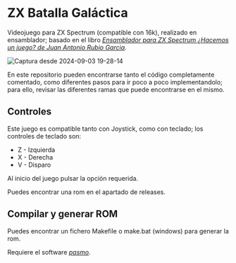# ZX Batalla Galáctica

Videojuego para ZX Spectrum (compatible con 16k), realizado en ensamblador; basado en el libro _[Ensamblador para ZX Spectrum ¿Hacemos un juego? de Juan Antonio Rubio Garcia](https://amzn.eu/d/hSCQkxz)_.

![Captura desde 2024-09-03 19-28-14](https://github.com/user-attachments/assets/10b3124d-b0bc-44fc-8ef0-c2320cecb227)


En este repositorio pueden encontrarse tanto el código completamente comentado, como diferentes pasos para ir poco a poco implementandolo; para ello, revisar las diferentes ramas que puede encontrarse en el mismo.

## Controles

Este juego es compatible tanto con Joystick, como con teclado; los controles de teclado son:

* Z - Izquierda
* X - Derecha
* V - Disparo

Al inicio del juego pulsar la opción requerida.

Puedes encontrar una rom en el apartado de releases.

## Compilar y generar ROM

Puedes encontrar un fichero Makefile o make.bat (windows) para generar la rom.

Requiere el software _[pasmo](https://pasmo.speccy.org/)_.